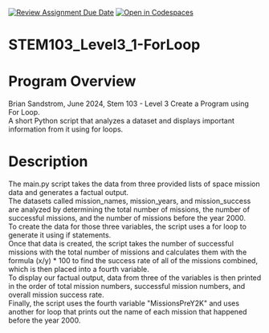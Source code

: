 [![Review Assignment Due Date](https://classroom.github.com/assets/deadline-readme-button-24ddc0f5d75046c5622901739e7c5dd533143b0c8e959d652212380cedb1ea36.svg)](https://classroom.github.com/a/9aHTYUBc)
[![Open in Codespaces](https://classroom.github.com/assets/launch-codespace-7f7980b617ed060a017424585567c406b6ee15c891e84e1186181d67ecf80aa0.svg)](https://classroom.github.com/open-in-codespaces?assignment_repo_id=15187942)
# STEM103_Level3_1-ForLoop

# Program Overview 
Brian Sandstrom, June 2024, Stem 103 - Level 3 Create a Program using For Loop.\
A short Python script that analyzes a dataset and displays important information from it using for loops.
# Description
The main.py script takes the data from three provided lists of space mission data and generates a factual output.\
The datasets called mission_names, mission_years, and mission_success are analyzed by determining the total number of missions, the number of successful missions, and the number of missions before the year 2000.\
To create the data for those three variables, the script uses a for loop to generate it using if statements.\
Once that data is created, the script takes the number of successful missions with the total number of missions and calculates them with the formula (x/y) * 100 to find the success rate of all of the missions combined, which is then placed into a fourth variable.\
To display our factual output, data from three of the variables is then printed in the order of total mission numbers, successful mission numbers, and overall mission success rate.\
Finally, the script uses the fourth variable "MissionsPreY2K" and uses another for loop that prints out the name of each mission that happened before the year 2000.
